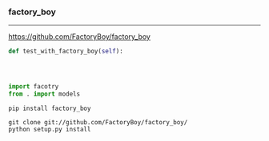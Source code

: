 ### factory_boy
---
https://github.com/FactoryBoy/factory_boy

```py
def test_with_factory_boy(self):




import facotry
from . import models


```

```
pip install factory_boy

git clone git://github.com/FactoryBoy/factory_boy/
python setup.py install
```

```
```


